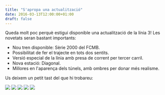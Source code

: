 ```yaml
---
title: "S'apropa una actualització"
date: 2016-03-13T12:00:00+01:00
draft: false
---
```

Queda molt poc perquè estigui disponible una actualització de la línia 3! Les novetats seran bastant importants:

* Nou tren disponible: Sèrie 2000 del FCMB.
* Possibilitat de fer el trajecte en tots dos sentits.
* Versió especial de la línia amb presa de corrent per tercer carril.
* Nova estació: Diagonal.
* Millores en l'aparença dels túnels, amb ombres per donar més realisme.

Us deixem un petit tast del que hi trobareu:

<img src="/images/noticies/20160313/1.png">

<img src="/images/noticies/20160313/2.png">

<img src="/images/noticies/20160313/3.png">

<img src="/images/noticies/20160313/4.png">

<img src="/images/noticies/20160313/5.png">
